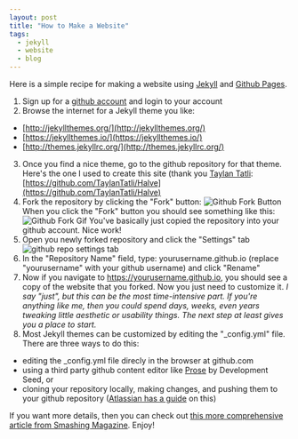 ```yaml
---
layout: post
title: "How to Make a Website"
tags:
  - jekyll
  - website
  - blog
---
```


Here is a simple recipe for making a website using [Jekyll](http://jekyllrb.com/) and [Github Pages](https://pages.github.com/).

1. Sign up for a [github account](https://github.com/join?source=header-home) and login to your account
2. Browse the internet for a Jekyll theme you like:
  + [http://jekyllthemes.org/](http://jekyllthemes.org/)
  + [https://jekyllthemes.io/](https://jekyllthemes.io/)
  + [http://themes.jekyllrc.org/](http://themes.jekyllrc.org/)
3. Once you find a nice theme, go to the github repository for that theme. Here's the one I used to create this site (thank you [Taylan Tatli](http://taylantatli.me/!): [https://github.com/TaylanTatli/Halve](https://github.com/TaylanTatli/Halve)
4. Fork the repository by clicking the "Fork" button:
![Github Fork Button](https://help.github.com/assets/images/help/repository/fork_button.jpg)
When you click the "Fork" button you should see something like this:
![Github Fork Gif](https://help.github.com/assets/images/site/fork-a-repo.gif)
You've basically just copied the repository into your github account. Nice work!
5. Open you newly forked repository and click the "Settings" tab
![github repo settings tab](https://pages.github.com/images/settings@2x.png)
6. In the "Repository Name" field, type: yourusername.github.io (replace "yourusername" with your github username) and click "Rename"
7. Now if you navigate to https://yourusername.github.io, you should see a copy of the website that you forked. Now you just need to customize it. 
_I say "just", but this can be the most time-intensive part. If you're anything like me, then you could spend days, weeks, even years tweaking little aesthetic or usability things. The next step at least gives you a place to start._
8. Most Jekyll themes can be customized by editing the "_config.yml" file. There are three ways to do this:
  + editing the _config.yml file direcly in the browser at github.com
  + using a third party github content editor like [Prose](http://prose.io/) by Development Seed, or
  + cloning your repository locally, making changes, and pushing them to your github repository ([Atlassian has a guide](https://www.atlassian.com/git/tutorial/git-basics) on this)


If you want more details, then you can check out [this more comprehensive article from Smashing Magazine](https://www.smashingmagazine.com/2014/08/build-blog-jekyll-github-pages/). Enjoy!